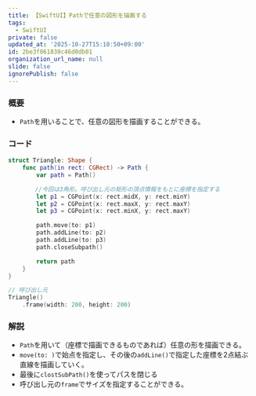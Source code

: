 ```yaml
---
title: 【SwiftUI】Pathで任意の図形を描画する
tags:
  - SwiftUI
private: false
updated_at: '2025-10-27T15:10:50+09:00'
id: 2be3f061830c46d8db01
organization_url_name: null
slide: false
ignorePublish: false
---
```

### 概要
* `Path`を用いることで、任意の図形を描画することができる。

### コード
```Swift
struct Triangle: Shape {
    func path(in rect: CGRect) -> Path {
        var path = Path()

　　　　 //今回は3角形。呼び出し元の矩形の頂点情報をもとに座標を指定する
        let p1 = CGPoint(x: rect.midX, y: rect.minY)
        let p2 = CGPoint(x: rect.maxX, y: rect.maxY)
        let p3 = CGPoint(x: rect.minX, y: rect.maxY)

        path.move(to: p1) 
        path.addLine(to: p2) 
        path.addLine(to: p3) 
        path.closeSubpath()

        return path
    }
}
```

```Swift
// 呼び出し元
Triangle() 
    .frame(width: 200, height: 200)
```

### 解説
* `Path`を用いて（座標で描画できるものであれば）任意の形を描画できる。
* `move(to: )`で始点を指定し、その後の`addLine()`で指定した座標を2点結ぶ直線を描画していく。
* 最後に`clostSubPath()`を使ってパスを閉じる
* 呼び出し元の`frame`でサイズを指定することができる。
